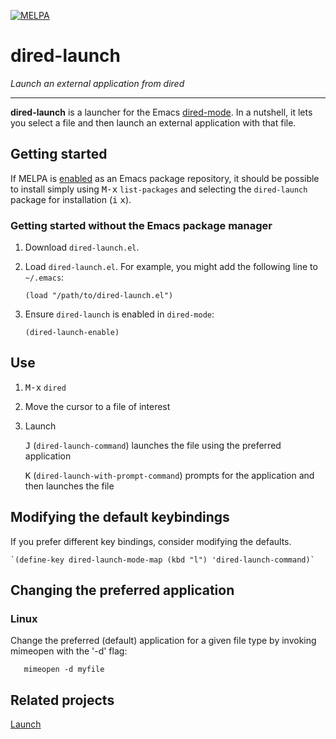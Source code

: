 [![MELPA](https://melpa.org/packages/dired-launch-badge.svg)](https://melpa.org/#/dired-launch)

# dired-launch

*Launch an external application from dired*

---

**dired-launch** is a launcher for the Emacs [dired-mode](https://www.emacswiki.org/emacs/DiredMode). In a nutshell, it lets you select a file and then launch an external application with that file.

## Getting started

If MELPA is [enabled](https://melpa.org/#/getting-started) as an Emacs package repository, it should be possible to install simply using <kbd>M-x</kbd> `list-packages` and selecting the `dired-launch` package for installation (<kbd>i</kbd> <kbd>x</kbd>).

### Getting started without the Emacs package manager

1. Download `dired-launch.el`.

2. Load `dired-launch.el`. For example, you might add the following line to `~/.emacs`:

    `(load "/path/to/dired-launch.el")`

3. Ensure `dired-launch` is enabled in `dired-mode`:

    `(dired-launch-enable)`


## Use

1. <kbd>M-x</kbd> `dired`

2. Move the cursor to a file of interest

3. Launch 

    <kbd>J</kbd> (`dired-launch-command`) launches the file using the preferred application 

	<kbd>K</kbd> (`dired-launch-with-prompt-command`) prompts for the application and then launches the file
	

## Modifying the default keybindings

If you prefer different key bindings, consider modifying the defaults.

    `(define-key dired-launch-mode-map (kbd "l") 'dired-launch-command)`


## Changing the preferred application

### Linux

Change the preferred (default) application for a given file type by invoking mimeopen with the '-d' flag:

       mimeopen -d myfile

## Related projects

[Launch](https://github.com/sfllaw/emacs-launch)
